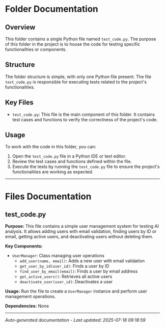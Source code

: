# Folder Documentation

## Overview
This folder contains a single Python file named `test_code.py`. The purpose of this folder in the project is to house the code for testing specific functionalities or components.

## Structure
The folder structure is simple, with only one Python file present. The file `test_code.py` is responsible for executing tests related to the project's functionalities.

## Key Files
- `test_code.py`: This file is the main component of this folder. It contains test cases and functions to verify the correctness of the project's code.

## Usage
To work with the code in this folder, you can:
1. Open the `test_code.py` file in a Python IDE or text editor.
2. Review the test cases and functions defined within the file.
3. Execute the tests by running the `test_code.py` file to ensure the project's functionalities are working as expected.

---

# Files Documentation

## test_code.py

**Purpose:** This file contains a simple user management system for testing AI analysis. It allows adding users with email validation, finding users by ID or email, getting active users, and deactivating users without deleting them.

**Key Components:**
- `UserManager`: Class managing user operations
  - `add_user(name, email)`: Adds a new user with email validation
  - `get_user_by_id(user_id)`: Finds a user by ID
  - `find_user_by_email(email)`: Finds a user by email address
  - `get_active_users()`: Retrieves all active users
  - `deactivate_user(user_id)`: Deactivates a user

**Usage:** Run the file to create a `UserManager` instance and perform user management operations.

**Dependencies:** None

---
*Auto-generated documentation - Last updated: 2025-07-18 09:18:59*
